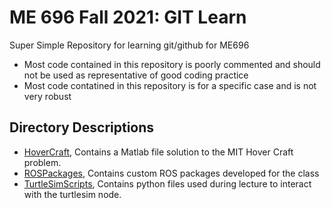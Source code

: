# ME 696 Fall 2021: GIT Learn
Super Simple Repository for learning git/github for ME696

- Most code contained in this repository is poorly commented and should not be used as representative of good coding practice
- Most code contatined in this repository is for a specific case and is not very robust

## Directory Descriptions
- [HoverCraft](./HoverCraft), Contains a Matlab file solution to the MIT Hover Craft problem.
- [ROSPackages](./ROSPackages), Contains custom ROS packages developed for the class
- [TurtleSimScripts](./TurtleSimScripts), Contains python files used during lecture to interact with the turtlesim node.
